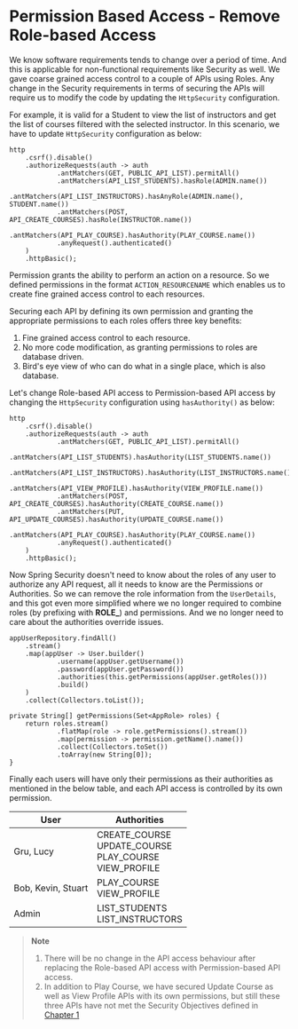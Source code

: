 
# Permission Based Access - Remove Role-based Access

We know software requirements tends to change over a period of time. And this is applicable for non-functional requirements like Security as well. We gave coarse grained access control to a couple of APIs using Roles. Any change in the Security requirements in terms of securing the APIs will require us to modify the code by updating the `HttpSecurity` configuration.

For example, it is valid for a Student to view the list of instructors and get the list of courses filtered with the selected instructor. In this scenario, we have to update `HttpSecurity` configuration as below:

```
http  
    .csrf().disable()  
    .authorizeRequests(auth -> auth  
            .antMatchers(GET, PUBLIC_API_LIST).permitAll()  
            .antMatchers(API_LIST_STUDENTS).hasRole(ADMIN.name())  
            .antMatchers(API_LIST_INSTRUCTORS).hasAnyRole(ADMIN.name(), STUDENT.name())  
            .antMatchers(POST, API_CREATE_COURSES).hasRole(INSTRUCTOR.name())  
            .antMatchers(API_PLAY_COURSE).hasAuthority(PLAY_COURSE.name())  
            .anyRequest().authenticated()  
    )  
    .httpBasic();
```

Permission grants the ability to perform an action on a resource. So we defined permissions in the format `ACTION_RESOURCENAME` which enables us to create fine grained access control to each resources.

Securing each API by defining its own permission and granting the appropriate permissions to each roles offers three key benefits:

1. Fine grained access control to each resource.
2. No more code modification, as granting permissions to roles are database driven.
3. Bird's eye view of who can do what in a single place, which is also database.

Let's change Role-based API access to Permission-based API access by changing the `HttpSecurity` configuration using `hasAuthority()` as below:

```
http  
    .csrf().disable()  
    .authorizeRequests(auth -> auth  
            .antMatchers(GET, PUBLIC_API_LIST).permitAll()  
            .antMatchers(API_LIST_STUDENTS).hasAuthority(LIST_STUDENTS.name())  
            .antMatchers(API_LIST_INSTRUCTORS).hasAuthority(LIST_INSTRUCTORS.name())
            .antMatchers(API_VIEW_PROFILE).hasAuthority(VIEW_PROFILE.name())  
            .antMatchers(POST, API_CREATE_COURSES).hasAuthority(CREATE_COURSE.name())
            .antMatchers(PUT, API_UPDATE_COURSES).hasAuthority(UPDATE_COURSE.name())  
            .antMatchers(API_PLAY_COURSE).hasAuthority(PLAY_COURSE.name())  
            .anyRequest().authenticated()  
    )  
    .httpBasic();
```

Now Spring Security doesn't need to know about the roles of any user to authorize any API request, all it needs to know are the Permissions or Authorities. So we can remove the role information from the `UserDetails`, and this got even more simplified where we no longer required to combine roles (by prefixing with **ROLE_**) and permissions. And we no longer need to care about the authorities override issues.

```
appUserRepository.findAll()  
    .stream()  
    .map(appUser -> User.builder()  
            .username(appUser.getUsername())  
            .password(appUser.getPassword())  
            .authorities(this.getPermissions(appUser.getRoles()))  
            .build()  
    )  
    .collect(Collectors.toList());
```

```
private String[] getPermissions(Set<AppRole> roles) {  
    return roles.stream()  
            .flatMap(role -> role.getPermissions().stream())  
            .map(permission -> permission.getName().name())  
            .collect(Collectors.toSet())  
            .toArray(new String[0]);  
}
```

Finally each users will have only their permissions as their authorities as mentioned in the below table, and each API access is controlled by its own permission.

| User | Authorities |
|--|--|
| Gru, Lucy | CREATE_COURSE <br/> UPDATE_COURSE <br/> PLAY_COURSE <br/> VIEW_PROFILE |
| Bob, Kevin, Stuart | PLAY_COURSE <br/> VIEW_PROFILE |
| Admin | LIST_STUDENTS <br/> LIST_INSTRUCTORS |

> **Note**
>
> 1. There will be no change in the API access behaviour after replacing the Role-based API access with Permission-based API access.
> 2. In addition to Play Course, we have secured Update Course as well as View Profile APIs with its own permissions, but still these three APIs have not met the Security Objectives defined in [Chapter 1](https://github.com/SankaranarayananMurugan/spring-security-guide/tree/main/01.%20Introduction)
